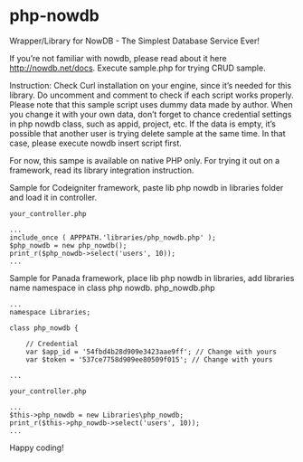 # php-nowdb
Wrapper/Library for NowDB - The Simplest Database Service Ever!

If you’re not familiar with nowdb, please read about it here http://nowdb.net/docs. Execute sample.php for trying CRUD sample.

Instruction: Check Curl installation on your engine, since it’s needed for this library. Do uncomment and comment to check if each script works properly. Please note that this sample script uses dummy data made by author. When you change it with your own data, don’t forget to chance credential settings in php nowdb class, such as appid, project, etc. If the data is empty, it’s possible that another user is trying delete sample at the same time. In that case, please execute nowdb insert script first.

For now, this sampe is available on native PHP only. For trying it out on a framework, read its library integration instruction.

Sample for Codeigniter framework, paste lib php nowdb in libraries folder and load it in controller.

	your_controller.php

	...
	include_once ( APPPATH.'libraries/php_nowdb.php' );
	$php_nowdb = new php_nowdb();
	print_r($php_nowdb->select('users', 10));
	...
	
Sample for Panada framework, place lib php nowdb in libraries, add libraries name namespace in class php nowdb.
php_nowdb.php

	...
	namespace Libraries;

	class php_nowdb {

		// Credential
		var $app_id = '54fbd4b28d909e3423aae9ff'; // Change with yours
		var $token = '537ce7758d909ee80509f015'; // Change with yours

	...

	your_controller.php

	...
	$this->php_nowdb = new Libraries\php_nowdb;
	print_r($this->php_nowdb->select('users', 10));
	...

Happy coding!
